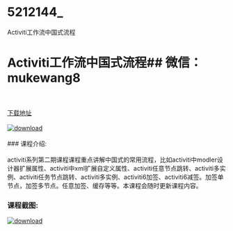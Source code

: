 # 5212144_
Activiti工作流中国式流程
# Activiti工作流中国式流程## 微信：mukewang8
<br/></br>[下载地址](http://www.36tz.cn/article/5212144 "下载地址")
<br/></br>[![download](http://36tz.cn/muke_img/2020_04_12345-300x169.jpg "下载地址")](http://www.36tz.cn/article/5212144 "下载地址")
<br/></br>### 课程介绍:<br/></br>activiti系列第二期课程课程重点讲解中国式的常用流程，比如activiti中modler设计器扩展属性、activiti中xml扩展自定义属性、activiti任意节点跳转、activiti多实例、activiti任务节点跳转、activiti多实例、activiti6加签、activiti6减签。加签单节点，加签多节点。任意加签、缓存等等。本课程会随时更新课程内容。

### 课程截图:
[![download](http://36tz.cn/muke_img/2020_04_1-84.png "下载地址")](http://www.36tz.cn/article/5212144 "下载地址")
